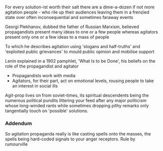For every solution-ist worth their salt there are a dime-a-dozen if not more agitation people - who rile up their audiences leaving them in a frenzied state over often inconsequential and sometimes faraway events

Georgi Plekhanov, dubbed the father of Russian Marxism, believed propagandists present many ideas to one or a few people whereas agitators present only one or a few ideas to a mass of people

To which he describes agitation using 'slogans and half-truths' and 'exploited public grievances' to mould public opinion and mobilise support

Lenin explained in a 1902 pamphlet, 'What Is to be Done',  his beliefs on the role of the propagandist and agitator

- Propagandists work with media
- Agitators, for their part, act on emotional levels, rousing people to take an interest in social ills

Agit-prop lives on from soviet-times, its spiritual descendents being the numerous political pundits littering your feed after any major politicism whose long-winded rants while sometimes dropping pithy remarks only tangentially touch on 'possible' solutions. 

### Addendum

So agitation propaganda really is like casting spells onto the masses, the spells being hard-coded signals to your anger receptors. Rule by rumourville


